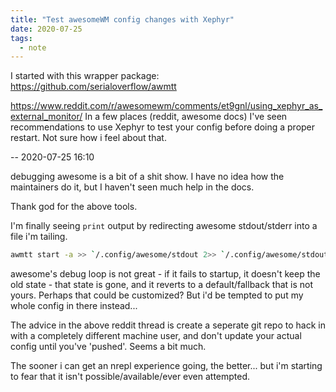 ```yaml
---
title: "Test awesomeWM config changes with Xephyr"
date: 2020-07-25
tags:
  - note
---
```



I started with this wrapper package: https://github.com/serialoverflow/awmtt

https://www.reddit.com/r/awesomewm/comments/et9gnl/using_xephyr_as_external_monitor/
In a few places (reddit, awesome docs) I've seen recommendations to use Xephyr
to test your config before doing a proper restart. Not sure how i feel about
that.

--
2020-07-25 16:10

debugging awesome is a bit of a shit show. I have no idea how the maintainers do
it, but I haven't seen much help in the docs.

Thank god for the above tools.

I'm finally seeing `print` output by redirecting awesome stdout/stderr into a
file i'm tailing.

``` sh
awmtt start -a >> `/.config/awesome/stdout 2>> `/.config/awesome/stdout
```

awesome's debug loop is not great - if it fails to startup, it doesn't keep the
old state - that state is gone, and it reverts to a default/fallback that is not
yours. Perhaps that could be customized? But i'd be tempted to put my whole
config in there instead...

The advice in the above reddit thread is create a seperate git repo to hack in
with a completely different machine user, and don't update your actual config
until you've 'pushed'. Seems a bit much.

The sooner i can get an nrepl experience going, the better... but i'm starting
to fear that it isn't possible/available/ever even attempted.